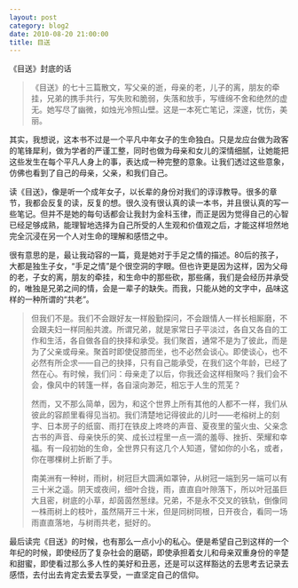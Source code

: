 ```yaml
---
layout: post
category: blog2
date: 2010-08-20 21:00:00
title: 目送
---
```


<figcaption>
《目送》封底的话
</figcaption>

>《目送》的七十三篇散文，写父亲的逝，母亲的老，儿子的离，朋友的牵挂，兄弟的携手共行，写失败和脆弱，失落和放手，写缠绵不舍和绝然的虚无。她写尽了幽微，如烛光冷照山壁。这是一本死亡笔记，深邃，忧伤，美丽。

其实，我想说，这本书不过是一个平凡中年女子的生命独白。只是龙应台做为政客的笔锋犀利，做为学者的严谨工整，同时也做为母亲和女儿的深情细腻，让她能把这些发生在每个平凡人身上的事，表达成一种完整的意象。让我们透过这些意象，仿佛也看到了自己的母亲，父亲，和我们自己。

读《目送》，像是听一个成年女子，以长辈的身份对我们的谆谆教导。很多的章节，我都会反复的读，反复的想。很久没有很认真的读一本书，并且很认真的写一些笔记。但并不是她的每句话都会让我封为金科玉律，而正是因为觉得自己的心智已经足够成熟，能理智地选择为自己所受的人生观和价值观之后，才能这样坦然地完全沉浸在另一个人对生命的理解和感悟之中。

很有意思的是，最让我动容的一篇，竟是她对于手足之情的描述。80后的孩子，大都是独生子女，“手足之情”是个很空洞的字眼。但也许更是因为这样，因为父母的老，子女的离，朋友的牵挂，和生命中的那些砍，那些痛，我们是会经历并承受的，唯独是兄弟之间的情，会是一辈子的缺失。而我，只能从她的文字中，品味这样的一种所谓的“共老”。

>但我们不是。我们不会跟好友一样殷勤探问，不会跟情人一样长相厮磨，不会跟夫妇一样同船共渡。所谓兄弟，就是家常日子平淡过，各自又各自的工作和生活，各自做各自的抉择和承受。我们聚首，通常不是为了彼此，而是为了父亲或母亲。聚首时即使促膝而坐，也不必然会谈心。即使谈心，也不必然有所企求——自己的抉择，只有自己能承受，在我们这个年龄，已经了然在心。有时候，我们问：母亲走了以后，你我还会这样相聚吗？我们会不会，像风中的转篷一样，各自滚向渺茫，相忘于人生的荒芜？
>
>然而，又不那么简单，因为，和这个世界上所有其他的人都不一样，我们从彼此的容颜里看得见当初。我们清楚地记得彼此的儿时——老榕树上的刻字、日本房子的纸窗、雨打在铁皮上咚咚的声音、夏夜里的萤火虫、父亲念古书的声音、母亲快乐的笑、成长过程里一点一滴的羞辱、挫折、荣耀和幸福。有一段初始的生命，全世界只有这几个人知道，譬如你的小名，或者，你在哪棵树上折断了手。
>
>南美洲有一种树，雨树，树冠巨大圆满如罩钟，从树冠一端到另一端可以有三十米之遥。阴天或夜间，细叶合拢，雨，直直自叶隙落下，所以叶冠虽巨大且密，树底的小草，却茵茵然葱绿。兄弟，不是永不交叉的铁轨，倒像同一株雨树上的枝叶，虽然隔开三十米，但是同树同根，日开夜合，看同一场雨直直落地，与树雨共老，挺好的。

最后读完《目送》的时候，也有那么一点小小的私心。便是希望自己到这样的一个年纪的时候，即使经历了复杂社会的磨砺，即使承担着女儿和母亲双重身份的辛楚和甜蜜，即使看过那么多人性的美好和丑恶，还是可以这样豁达的去思考去记录去感悟，去付出去肯定去爱去享受，一直坚定自己的信仰。